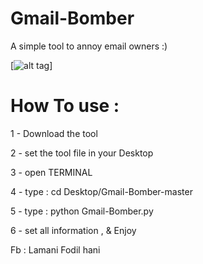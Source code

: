 # Gmail-Bomber
A simple tool to annoy email owners :)

[![alt tag](https://a.top4top.net/p_813obdu51.png)]

# How To use :
1 - Download the tool 

2 -  set the tool file in your Desktop

3 -  open TERMINAL

4 -  type : cd Desktop/Gmail-Bomber-master

5 - type : python Gmail-Bomber.py

6 - set all information , & Enjoy



Fb : Lamani Fodil hani

